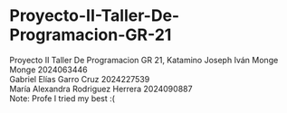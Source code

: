 # Proyecto-II-Taller-De-Programacion-GR-21
Proyecto II Taller De Programacion GR 21, Katamino
Joseph Iván Monge Monge 2024063446  
Gabriel Elías Garro Cruz 2024227539  
María Alexandra Rodriguez Herrera 2024090887  
Note: Profe I tried my best :(

